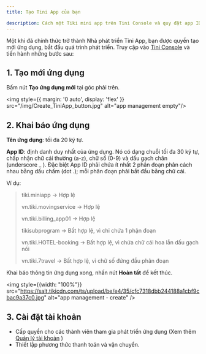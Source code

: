 ```yaml
---
title: Tạo Tini App của bạn

description: Cách một Tiki mini app trên Tini Console và quy đặt app ID
---
```


Một khi đã chính thức trở thành Nhà phát triển Tini App, bạn được quyền tạo mới ứng dụng, bắt đầu quá trình phát triển. Truy cập vào [Tini Console](https://developer.tiki.vn/apps) và tiến hành những bước sau:

## 1. Tạo mới ứng dụng

Bấm nút **Tạo ứng dụng mới** tại góc phải trên.

<img style={{ margin: '0 auto', display: 'flex' }} src="/img/Create_TiniApp_button.jpg" alt="app management empty"/>

## 2. Khai báo ứng dụng

**Tên ứng dụng**: tối đa 20 ký tự.

**App ID**: định danh duy nhất của ứng dụng. Nó có dạng chuỗi tối đa 30 ký tự, chấp nhận chữ cái thường (a-z), chữ số (0-9) và dấu gạch chân (underscore _ ). Đặc biệt App ID phải chứa ít nhất 2 phân đoạn phân cách nhau bằng dấu chấm (dot .); mỗi phân đoạn phải bắt đầu bằng chữ cái.

Ví dụ:

> tiki.miniapp → Hợp lệ
>
> vn.tiki.movingservice  → Hợp lệ
> 
> vn.tiki.billing_app01 → Hợp lệ
> 
> tikisubprogram → Bất hợp lệ, vì chỉ chứa 1 phận đoạn
> 
> vn.tiki.HOTEL-booking → Bất hợp lệ, vì chứa chữ cái hoa lẫn dấu gạch nối
> 
> vn.tiki.7travel → Bất hợp lệ, vì chữ số đứng đầu phân đoạn

Khai báo thông tin ứng dụng xong, nhấn nút **Hoàn tất** để kết thúc.

<img style={{width: "100%"}} src="https://salt.tikicdn.com/ts/upload/be/e4/35/cfc7318dbb244188a1cbf9cbac9a37c0.jpg" alt="app management - create" />

## 3. Cài đặt tài khoản

- Cấp quyền cho các thành viên tham gia phát triển ứng dụng (Xem thêm [Quản lý tài khoản](member.md) )
- Thiết lập phương thức thanh toán và vận chuyển.
